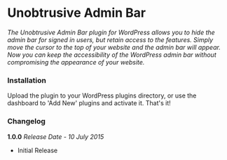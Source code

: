 # Unobtrusive Admin Bar

_The Unobtrusive Admin Bar plugin for WordPress allows you to hide the admin bar for signed in users, but retain access to the features. Simply move the cursor to the top of your website and the admin bar will appear. Now you can keep the accessibility of the WordPress admin bar without compromising the appearance of your website._

### Installation

Upload the plugin to your WordPress plugins directory, or use the dashboard to 'Add New' plugins and activate it. That's it!

### Changelog

**1.0.0**
*Release Date - 10 July 2015*
* Initial Release
